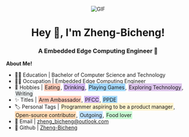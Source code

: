 <p align="center">
  <img align="center" alt="GIF" src="https://i.pinimg.com/originals/e4/26/70/e426702edf874b181aced1e2fa5c6cde.gif">
</p>

<h1 align="center"> Hey 👋, I'm Zheng-Bicheng!</h1>
<h3 align="center"> A Embedded Edge Computing Engineer 🚀</h3>

<p><strong>About Me!</strong></p>
<ul>
<li>👨‍🎓 Education | Bachelor of Computer Science and Technology</li>
<li>👨‍💻 Occupation | Embedded Edge Computing Engineer</li>
<li>
    <span>🎃 Hobbies | </span>
    <span style="background-color: #FFCBB9; padding: 2px;">Eating</span>,
    <span style="background-color: #D3B8F3; padding: 2px;">Drinking</span>,
    <span style="background-color: #A3D8FF; padding: 2px;">Playing Games</span>,
    <span style="background-color: #DBC3EA; padding: 2px;">Exploring Technology</span>,
    <span style="background-color: #E9EEEF; padding: 2px;">Writing</span>
</li>
<li>
    <span>✨ Titles | </span>
    <span style="background-color: #FFCBB9; padding: 2px;">Arm Ambassador</span>,
    <span style="background-color: #D3B8F3; padding: 2px;">PFCC</span>,
    <span style="background-color: #A3D8FF; padding: 2px;">PPDE</span>
</li>
<li>
    <span>🏷️ Personal Tags | </span>
    <span style="background-color: #FFF3CD; padding: 2px;">Programmer aspiring to be a product manager</span>,
    <span style="background-color: #FFD8B1; padding: 2px;">Open-source contributor</span>,
    <span style="background-color: #BDE0FE; padding: 2px;">Outgoing</span>,
    <span style="background-color: #C9FAD3; padding: 2px;">Food lover</span>
</li>
<li>📮 Email | <a href="zheng_bicheng@outlook.com">zheng_bicheng@outlook.com</a></li>
<li>🦑 Github | <a href="zheng_bicheng@outlook.com">Zheng-Bicheng</a></li>
</ul>